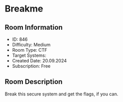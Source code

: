 ﻿# Breakme

## Room Information
- ID: 846
- Difficulty: Medium
- Room Type: CTF
- Target Systems: 
- Created Date: 20.09.2024
- Subscription: Free

## Room Description
Break this secure system and get the flags, if you can.
